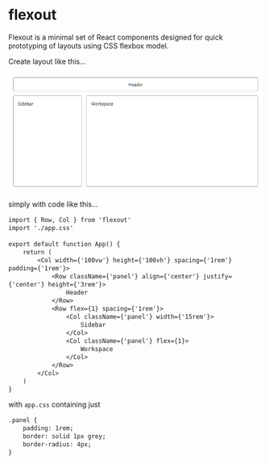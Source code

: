 # flexout

Flexout is a minimal set of React components designed for quick prototyping of layouts using CSS flexbox model.

Create layout like this...

![Layout](docs/example-layout.jpg)

simply with code like this...

```
import { Row, Col } from 'flexout'
import './app.css'

export default function App() {
    return (
        <Col width={'100vw'} height={'100vh'} spacing={'1rem'} padding={'1rem'}>
            <Row className={'panel'} align={'center'} justify={'center'} height={'3rem'}>
                Header
            </Row>
            <Row flex={1} spacing={'1rem'}>
                <Col className={'panel'} width={'15rem'}>
                    Sidebar
                </Col>
                <Col className={'panel'} flex={1}>
                    Workspace
                </Col>
            </Row>
        </Col>
    )
}
```

with `app.css` containing just

```
.panel {
    padding: 1rem;
    border: solid 1px grey;
    border-radius: 4px;
}
```